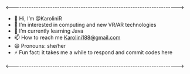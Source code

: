 <---------------------------------------------------------------------->

- 👋 Hi, I’m @KaroliniR
- 👀 I’m interested in computing and new VR/AR technologies
- 🌱 I’m currently learning Java
- 📫 How to reach me Karolini188@gmail.com
- 😄 Pronouns: she/her
- ⚡ Fun fact: it takes me a while to respond and commit codes here

<---------------------------------------------------------------------->
